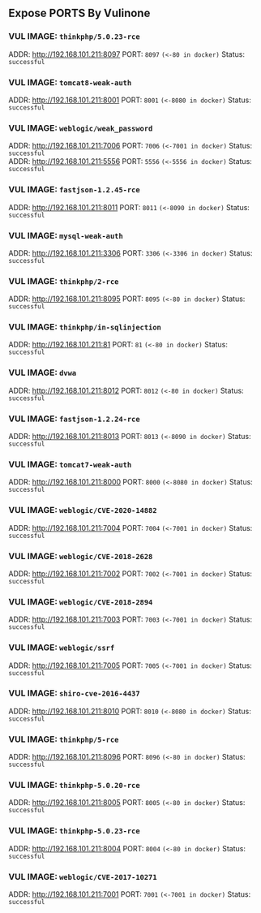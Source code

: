 ## Expose PORTS By Vulinone

### VUL IMAGE: `thinkphp/5.0.23-rce`  
ADDR: <a href="http://192.168.101.211:8097">http://192.168.101.211:8097</a>  PORT: `8097` `(<-80 in docker)` Status: `successful`  

### VUL IMAGE: `tomcat8-weak-auth`  
ADDR: <a href="http://192.168.101.211:8001">http://192.168.101.211:8001</a>  PORT: `8001` `(<-8080 in docker)` Status: `successful`  

### VUL IMAGE: `weblogic/weak_password`  
ADDR: <a href="http://192.168.101.211:7006">http://192.168.101.211:7006</a>  PORT: `7006` `(<-7001 in docker)` Status: `successful`  
ADDR: <a href="http://192.168.101.211:5556">http://192.168.101.211:5556</a>  PORT: `5556` `(<-5556 in docker)` Status: `successful`  

### VUL IMAGE: `fastjson-1.2.45-rce`  
ADDR: <a href="http://192.168.101.211:8011">http://192.168.101.211:8011</a>  PORT: `8011` `(<-8090 in docker)` Status: `successful`  

### VUL IMAGE: `mysql-weak-auth`  
ADDR: <a href="http://192.168.101.211:3306">http://192.168.101.211:3306</a>  PORT: `3306` `(<-3306 in docker)` Status: `successful`  

### VUL IMAGE: `thinkphp/2-rce`  
ADDR: <a href="http://192.168.101.211:8095">http://192.168.101.211:8095</a>  PORT: `8095` `(<-80 in docker)` Status: `successful`  

### VUL IMAGE: `thinkphp/in-sqlinjection`  
ADDR: <a href="http://192.168.101.211:81">http://192.168.101.211:81</a>  PORT: `81` `(<-80 in docker)` Status: `successful`  

### VUL IMAGE: `dvwa`  
ADDR: <a href="http://192.168.101.211:8012">http://192.168.101.211:8012</a>  PORT: `8012` `(<-80 in docker)` Status: `successful`  

### VUL IMAGE: `fastjson-1.2.24-rce`  
ADDR: <a href="http://192.168.101.211:8013">http://192.168.101.211:8013</a>  PORT: `8013` `(<-8090 in docker)` Status: `successful`  

### VUL IMAGE: `tomcat7-weak-auth`  
ADDR: <a href="http://192.168.101.211:8000">http://192.168.101.211:8000</a>  PORT: `8000` `(<-8080 in docker)` Status: `successful`  

### VUL IMAGE: `weblogic/CVE-2020-14882`  
ADDR: <a href="http://192.168.101.211:7004">http://192.168.101.211:7004</a>  PORT: `7004` `(<-7001 in docker)` Status: `successful`  

### VUL IMAGE: `weblogic/CVE-2018-2628`  
ADDR: <a href="http://192.168.101.211:7002">http://192.168.101.211:7002</a>  PORT: `7002` `(<-7001 in docker)` Status: `successful`  

### VUL IMAGE: `weblogic/CVE-2018-2894`  
ADDR: <a href="http://192.168.101.211:7003">http://192.168.101.211:7003</a>  PORT: `7003` `(<-7001 in docker)` Status: `successful`  

### VUL IMAGE: `weblogic/ssrf`  
ADDR: <a href="http://192.168.101.211:7005">http://192.168.101.211:7005</a>  PORT: `7005` `(<-7001 in docker)` Status: `successful`  

### VUL IMAGE: `shiro-cve-2016-4437`  
ADDR: <a href="http://192.168.101.211:8010">http://192.168.101.211:8010</a>  PORT: `8010` `(<-8080 in docker)` Status: `successful`  

### VUL IMAGE: `thinkphp/5-rce`  
ADDR: <a href="http://192.168.101.211:8096">http://192.168.101.211:8096</a>  PORT: `8096` `(<-80 in docker)` Status: `successful`  

### VUL IMAGE: `thinkphp-5.0.20-rce`  
ADDR: <a href="http://192.168.101.211:8005">http://192.168.101.211:8005</a>  PORT: `8005` `(<-80 in docker)` Status: `successful`  

### VUL IMAGE: `thinkphp-5.0.23-rce`  
ADDR: <a href="http://192.168.101.211:8004">http://192.168.101.211:8004</a>  PORT: `8004` `(<-80 in docker)` Status: `successful`  

### VUL IMAGE: `weblogic/CVE-2017-10271`  
ADDR: <a href="http://192.168.101.211:7001">http://192.168.101.211:7001</a>  PORT: `7001` `(<-7001 in docker)` Status: `successful`  

